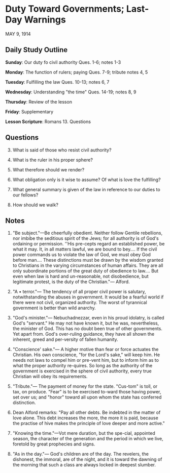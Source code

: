 # Duty Toward Governments; Last-Day Warnings
MAY 9, 1914

## Daily Study Outline

**Sunday**: Our duty fo civil authority Ques. 1-6; notes 1-3

**Monday**: The function of rulers; paying Ques. 7-9; tribute notes 4, 5

**Tuesday**: Fulfilling the law Ques. 10-13; notes 6, 7

**Wednesday**: Understanding "the time" Ques. 14-19; notes 8, 9

**Thursday**: Review of the lesson

**Friday**: Supplementary

**Lesson Scripture**: Romans 13. Questions

## Questions

3. What is said of those who resist civil authority? 

6. What is the ruler in his proper sphere? 

9. What therefore should we render? 

10. What obligation only is it wise to assume? Of what is love the fulfilling? 

11. What general summary is given of the law in reference to our duties to our fellows? 

18. How should we walk? 

## Notes

1. "Be subject."—Be cheerfully obedient. Neither follow Gentile rebellions, nor imbibe the seditious spirit of the Jews; for all authority is of God's ordaining or permission. ''His pre-cepts regard an established power, be what it may. It, in all matters lawful, we are bound to bey.... If the civil power commands us to violate the law of God, we must obey God before man.... These distinctions must be drawn by the wisdom granted to Christians in the varying circumstances of human affairs. They are all only subordinate portions of the great duty of obedience to law.... But even when law is hard and un-reasonable, not disobedience, but legitimate protest, is the duty of the Christian."— Alford.

2. "A • terror."— The tendency of all proper civil power is salutary, notwithstanding the abuses in government. It would be a fearful world if there were not civil, organized authority. The worst of tyrannical government is better than wild anarchy.

3. "God's minister."— Nebuchadnezzar, even in his proud idolatry, is called God's "servant." He may not have known it, but he was, nevertheless, the minister of God. This has no doubt been true of other governments. Yet apart from. God's over-ruling guidance, they have all shown the inherent, greed and per-versity of fallen humanity.

4. "Conscience' sake."— A higher motive than fear or force actuates the Christian. His own conscience, "for the Lord's sake," will keep him. He needs not laws to compel him or pre-vent him, but to inform him as to what the proper authority re-quires. So long as the authority of the government is exercised in the sphere of civil authority, every true Christian will obey its requirements.

5. "Tribute."— The payment of money for the state. "Cus-tom" is toll, or tax, on produce. "Fear" is to be exercised to-ward those having power, set over us; and "honor" toward all upon whom the state has conferred distinction.

6. Dean Alford remarks: "Pay all other debts. Be indebted in the matter of love alone. This debt increases the more, the more it is paid, because the practise of hive makes the principle of love deeper and more active."

8. "Knowing the time."—Vot mere duration, but the spe-cial, appointed season, the character of the generation and the period in which we live, foretold by great prophecies and signs.

9. "As in the day."— God's children are of the day. The revelers, the dishonest, the immoral, are of the night, and it is toward the dawning of the morning that such a class are always locked in deepest slumber.
